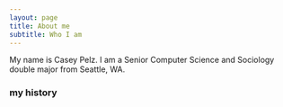 ```yaml
---
layout: page
title: About me
subtitle: Who I am
---
```


My name is Casey Pelz. I am a Senior Computer Science and Sociology double major from Seattle, WA.

### my history

